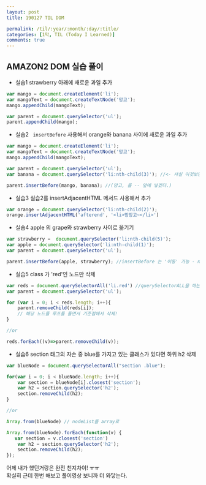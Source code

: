 ```yaml
---
layout: post
title: 190127 TIL DOM 

permalink: /til/:year/:month/:day/:title/
categories: [1막, TIL (Today I Learned)]
comments: true
---
```


## **AMAZON2 DOM 실습 풀이**

- 실습1 strawberry 아래에 새로운 과일 추가

```js
var mango = document.createElement('li');
var mangoText = document.createTextNode('망고');
mango.appendChild(mangoText);

var parent = document.querySelector('ul');
parent.appendChild(mango);
```



- 실습2 ` insertBefore` 사용해서 orange와 banana 사이에  새로운 과일 추가

```js
var mango = document.createElement('li');
var mangoText = document.createTextNode('망고');
mango.appendChild(mangoText);

var parent = document.querySelector('ul');
var banana = document.querySelector('li:nth-child(3)'); //<- 사실 이것보단 li에 class나 attribute 속성을 넣어주는 게 좋음 

parent.insertBefore(mango, banana); //(망고, 를 -- 앞에 넣겠다.)
```



- 실습3 실습2를 insertAdjacentHTML 메서드 사용해서 추가 

```js
var orange = document.querySelector('li:nth-child(2)');
orange.insertAdjacentHTML('afterend', '<li>망망고~</li>')
```



- 실습4 apple 의 grape와 strawberry 사이로 옮기기

```js
var strawberry =  document.querySelector('li:nth-child(5)');
var apple = document.querySelector('li:nth-child(1)');
var parent = document.querySelector('ul');

parent.insertBefore(apple, strawberry); //insertBefore 는 '이동' 가능 - node 옮길때 유용
```



- 실습5 class 가 'red'인 노드만 삭제

```js
var reds = document.querySelectorAll('li.red') //querySelectorALL을 하는 것이 중요. ALL~
var parent = document.querySelector('ul');

for (var i = 0; i < reds.length; i++){
    parent.removeChild(reds[i]);
    // 해당 노드를 루프를 돌면서 기준점에서 삭제!
}

//or

reds.forEach((v)=>parent.removeChild(v));
```



- 실습6 section 태그의 자손 중 blue를 가지고 있는 클래스가 있다면 하위 h2 삭제

```js
var blueNode = document.querySelectorAll("section .blue");

for(var i = 0; i < blueNode.length; i++){
    var section = blueNode[i].closest('section');
    var h2 = section.querySelector('h2');
    section.removeChild(h2);
}

//or

Array.from(blueNode) // nodeList를 array로

Array.from(blueNode).forEach(function(v) {
   var section = v.closest('section')
    var h2 = section.querySelector('h2');
    section.removeChild(h2);
});
```

  

어제 내가 했던거랑은 완전 천지차이! ㅠㅠ  
확실히 근데 한번 해보고 풀이영상 보니까 더 와닿는다.
